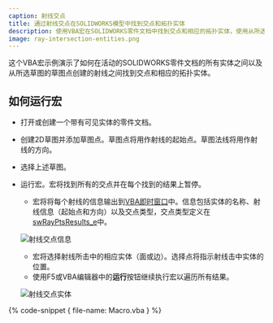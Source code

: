 ```yaml
---
caption: 射线交点
title: 通过射线交点在SOLIDWORKS模型中找到交点和拓扑实体
description: 使用VBA宏在SOLIDWORKS零件文档中找到交点和相应的拓扑实体，使用从所选草图的草图点创建的射线
image: ray-intersection-entities.png
---
```

这个VBA宏示例演示了如何在活动的SOLIDWORKS零件文档的所有实体之间以及从所选草图的草图点创建的射线之间找到交点和相应的拓扑实体。

## 如何运行宏

* 打开或创建一个带有可见实体的零件文档。
* 创建2D草图并添加草图点。草图点将用作射线的起始点。草图法线将用作射线的方向。
* 选择上述草图。
* 运行宏。宏将找到所有的交点并在每个找到的结果上暂停。
    * 宏将将每个射线的信息输出到[VBA即时窗口](/visual-basic/vba/vba-editor/windows#immediate-window)中。信息包括实体的名称、射线信息（起始点和方向）以及交点类型，交点类型定义在[swRayPtsResults_e](https://help.solidworks.com/2020/english/api/swconst/SolidWorks.Interop.swconst~SolidWorks.Interop.swconst.swRayPtsResults_e.html)中。
    
    ![射线交点信息](ray-intersection-result.png)

    * 宏将选择射线所击中的相应实体（面或边）。选择点将指示射线击中实体的位置。
    * 使用F5或VBA编辑器中的**运行**按钮继续执行宏以遍历所有结果。

    ![射线交点实体](ray-intersection-entities.png)

{% code-snippet { file-name: Macro.vba } %}